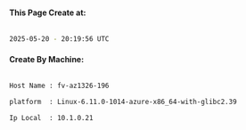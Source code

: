 
   
#### This Page Create at:

```bash

2025-05-20 - 20:19:56 UTC

```

#### Create By Machine:

```bash

Host Name : fv-az1326-196

platform  : Linux-6.11.0-1014-azure-x86_64-with-glibc2.39

Ip Local  : 10.1.0.21

```

